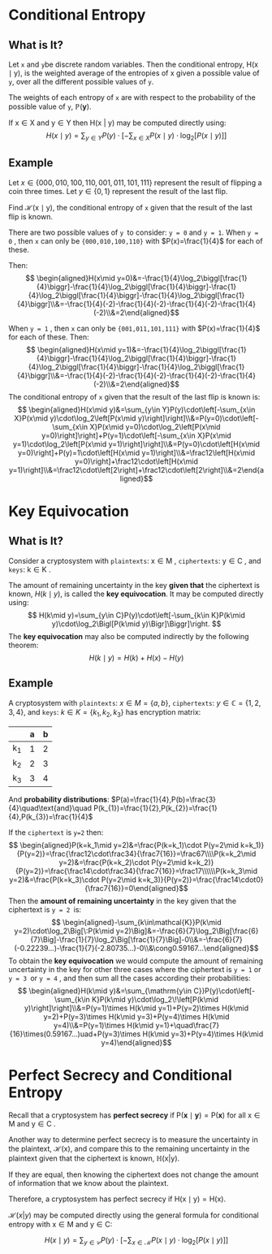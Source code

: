 # Conditional Entropy

## What is It?
Let `x` and `y`be discrete random variables. 
Then the conditional entropy, $\mathrm{H(x\mid y)}$, is the weighted average of the entropies of x given a possible value of `y`, over all the different possible values of `y`.

The weights of each entropy of `x` are with respect to the probability of the possible value of `y`, $\mathbb{P}(\mathbf{y})$.

If $\mathrm{x\in X}$ and $\mathrm{y\in Y}$ then H(x | y) may be computed directly using:
$$ H(x\mid y)=\sum_{y\in Y}P(y)\cdot\left[-\sum_{x\in X}P(x\mid y)\cdot\log_2\Big[P(x\mid y)\Big]\right]$$

## Example
Let $x\in\{000,010,100,110,001,011,101,111\}$ represent the result of flipping a coin three times.
Let $y\in\{0,1\}$ represent the result of the last flip.

Find $\mathcal{H}(\mathrm{x}\mid\mathrm{y})$, the conditional entropy of `x` given that the result of the last flip is known.

There are two possible values of `y `to consider: `y = 0` and `y = 1`.
When `y = 0` , then `x` can only be `{000,010,100,110}` with  $P(x)=\frac{1}{4}$ for each of these. 

Then:
$$ \begin{aligned}H(x\mid y=0)&=-\frac{1}{4}\log_2\biggl[\frac{1}{4}\biggr]-\frac{1}{4}\log_2\biggl[\frac{1}{4}\biggr]-\frac{1}{4}\log_2\biggl[\frac{1}{4}\biggr]-\frac{1}{4}\log_2\biggl[\frac{1}{4}\biggr]\\&=-\frac{1}{4}(-2)-\frac{1}{4}(-2)-\frac{1}{4}(-2)-\frac{1}{4}(-2)\\&=2\end{aligned}$$


When `y = 1` , then `x` can only be `{001,011,101,111}` with  $P(x)=\frac{1}{4}$ for each of these. 
Then:
$$ \begin{aligned}H(x\mid y=1)&=-\frac{1}{4}\log_2\biggl[\frac{1}{4}\biggr]-\frac{1}{4}\log_2\biggl[\frac{1}{4}\biggr]-\frac{1}{4}\log_2\biggl[\frac{1}{4}\biggr]-\frac{1}{4}\log_2\biggl[\frac{1}{4}\biggr]\\&=-\frac{1}{4}(-2)-\frac{1}{4}(-2)-\frac{1}{4}(-2)-\frac{1}{4}(-2)\\&=2\end{aligned}$$The conditional entropy of `x` given that the result of the last flip is known is:
$$ \begin{aligned}H(x\mid y)&=\sum_{y\in Y}P(y)\cdot\left[-\sum_{x\in X}P(x\mid y)\cdot\log_2\left[P(x\mid y)\right]\right]\\&=P(y=0)\cdot\left[-\sum_{x\in X}P(x\mid y=0)\cdot\log_2\left[P(x\mid y=0)\right]\right]+P(y=1)\cdot\left[-\sum_{x\in X}P(x\mid y=1)\cdot\log_2\left[P(x\mid y=1)\right]\right]\\&=P(y=0)\cdot\left[H(x\mid y=0)\right]+P(y)=1\cdot\left[H(x\mid y=1)\right]\\&=\frac12\left[H(x\mid y=0)\right]+\frac12\cdot\left[H(x\mid y=1)\right]\\&=\frac12\cdot\left[2\right]+\frac12\cdot\left[2\right]\\&=2\end{aligned}$$


# Key Equivocation
## What is It?
Consider a cryptosystem with 
`plaintexts`: $\mathrm{x\in M}$ , 
`ciphertexts`: $\mathrm{y\in C}$ , and 
`keys`: $\mathrm{k\in K}$  .

The amount of remaining uncertainty in the key **given that** the ciphertext is known, $H(k\mid y)$, is called the **key equivocation**. It may be computed directly using:
$$ H(k\mid y)=\sum_{y\in C}P(y)\cdot\left[-\sum_{k\in K}P(k\mid y)\cdot\log_2\Bigl[P(k\mid y)\Bigr]\Biggr]\right. $$
The **key equivocation** may also be computed indirectly by the following theorem:
$$ H(k\mid y)=H(k)+H(x)-H(y)$$ 
## Example
A cryptosystem with 
`plaintexts`: $x\in M=\left\{a,b\right\}$, 
`ciphertexts`: $y\in\mathbb{C}=\{1,2,3,4\}$, and
`keys`: $k\in K=\{k_{1},k_{2},k_{3}\}$ has encryption matrix:

|               | a   | b   |
| ------------- | --- | --- |
| k<sub>1</sub> | 1   | 2   |
| k<sub>2</sub> | 2   | 3   |
| k<sub>3</sub> | 3   | 4   |
And **probability distributions**: $P(a)=\frac{1}{4},P(b)=\frac{3}{4}\quad\text{and}\quad P(k_{1})=\frac{1}{2},P(k_{2})=\frac{1}{4},P(k_{3})=\frac{1}{4}$

If the `ciphertext` is `y=2` then:
$$ \begin{aligned}P(k=k_1\mid y=2)&=\frac{P(k=k_1)\cdot P(y=2\mid k=k_1)}{P(y=2)}=\frac{\frac12\cdot\frac34}{\frac7{16}}=\frac67\\\\P(k=k_2\mid y=2)&=\frac{P(k=k_2)\cdot P(y=2\mid k=k_2)}{P(y=2)}=\frac{\frac14\cdot\frac34}{\frac7{16}}=\frac17\\\\\\P(k=k_3\mid y=2)&=\frac{P(k=k_3)\cdot P(y=2\mid k=k_3)}{P(y=2)}=\frac{\frac14\cdot0}{\frac7{16}}=0\end{aligned}$$
Then the **amount of remaining uncertainty** in the key given that the ciphertext is `y = 2 `is:
$$ \begin{aligned}-\sum_{k\in\mathcal{K}}P(k\mid y=2)\cdot\log_2\Big[\:P(k\mid y=2)\Big]&=-\frac{6}{7}\log_2\Big[\frac{6}{7}\Big]-\frac{1}{7}\log_2\Big[\frac{1}{7}\Big]-0\\&=-\frac{6}{7}(-0.22239…)-\frac{1}{7}(-2.80735…)-0\\&\cong0.59167…\end{aligned}$$
To obtain the **key equivocation** we would compute the amount of remaining uncertainty in the key for other three cases where the ciphertext is `y = 1` or `y = 3 `or `y = 4` , and then sum all the cases according their probabilities:
$$ \begin{aligned}H(k\mid y)&=\sum_{\mathrm{y\in C}}P(y)\cdot\left[-\sum_{k\in K}P(k\mid y)\cdot\log_2\!\left[P(k\mid y)\right]\right]\\&=P(y=1)\times H(k\mid y=1)+P(y=2)\times H(k\mid y=2)+P(y=3)\times H(k\mid y=3)+P(y=4)\times H(k\mid y=4)\\&=P(y=1)\times H(k\mid y=1)+\quad\frac{7}{16}\times(0.59167…)uad+P(y=3)\times H(k\mid y=3)+P(y=4)\times H(k\mid y=4)\end{aligned}$$

# Perfect Secrecy and Conditional Entropy

Recall that a cryptosystem has **perfect secrecy** if $\mathsf{P}(\mathbf{x}\mid\mathbf{y})=\mathsf{P}(\mathbf{x})$ for all $\mathrm{x\in M}$ and $\mathrm{y\in C}$ .

Another way to determine perfect secrecy is to measure the uncertainty in the plaintext, $\mathcal{H}(\mathrm{x})$, and
compare this to the remaining uncertainty in the plaintext given that the ciphertext is known, $\mathbb{H}(\mathrm{x}|\mathrm{y})$.

If they are equal, then knowing the ciphertext does not change the amount of information that we know
about the plaintext.

Therefore, a cryptosystem has perfect secrecy if $\mathrm{H(x\mid y)=H(x)}$.

$\mathcal{H}(x|y)$ may be computed directly using the general formula for  conditional entropy with $\mathrm{x\in M}$ and $\mathrm{y\in C}$:

$$ H(x\mid y)=\sum_{y\in\mathcal{C}}P(y)\cdot\left[-\sum_{x\in\mathcal{M}}P(x\mid y)\cdot\log_{2}\Big[P(x\mid y)\Big]\right]$$
